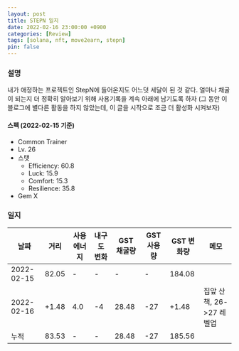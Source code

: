 ```yaml
---
layout: post
title: STEPN 일지
date: 2022-02-16 23:00:00 +0900
categories: [Review]
tags: [solana, nft, move2earn, stepn]
pin: false
---
```


### 설명
내가 애정하는 프로젝트인 StepN에 들어온지도 어느덧 세달이 된 것 같다.
얼마나 채굴이 되는지 더 정확히 알아보기 위해 사용기록을 계속 아래에 남기도록 하자
(그 동안 이 블로그에 별다른 활동을 하지 않았는데, 이 글을 시작으로 조금 더 활성화 시켜보자)

#### 스펙 (2022-02-15 기준)
* Common Trainer
* Lv. 26
* 스탯
    * Efficiency: 60.8
    * Luck: 15.9
    * Comfort: 15.3
    * Resilience: 35.8
* Gem X

### 일지
| 날짜           | 거리 	  | 사용 에너지 	| 내구도 변화 	| GST 채굴량 | GST 사용량 	| GST 변화량 	| 메모   	|
|------------	|----------	|--------	|------------	|------------	|-----------	|------------	|--------	|
| 2022-02-15 	| 82.05    	| -      	| -          	| -          	| -         	| 184.08     	|        	|
| 2022-02-16 	| +1.48    	| 4.0    	| -4         	| 28.48      	| -27       	| +1.48      	| 집앞 산책, 26->27 레벨업 	|
| 누적  	     | 83.53     | -    	 | -     	     | 28.48       	 | -27       	 | 185.56      	 |            |